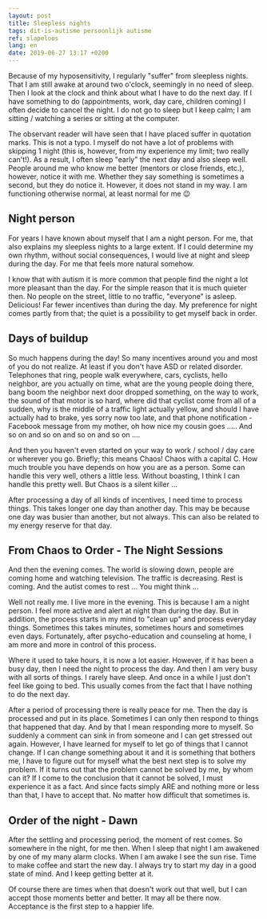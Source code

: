 ```yaml
---
layout: post
title: Sleepless nights
tags: dit-is-autisme persoonlijk autisme
ref: slapeloos
lang: en
date: 2019-06-27 13:17 +0200
---
```

Because of my hyposensitivity, I regularly "suffer" from sleepless nights. That I am still awake at around two o'clock, seemingly in no need of sleep. Then I look at the clock and think about what I have to do the next day. If I have something to do (appointments, work, day care, children coming) I often decide to cancel the night. I do not go to sleep but I keep calm; I am sitting / watching a series or sitting at the computer.

The observant reader will have seen that I have placed suffer in quotation marks. This is not a typo. I myself do not have a lot of problems with skipping 1 night (this is, however, from my experience my limit; two really can't!). As a result, I often sleep "early" the next day and also sleep well. People around me who know me better (mentors or close friends, etc.), however, notice it with me. Whether they say something is sometimes a second, but they do notice it. However, it does not stand in my way. I am functioning otherwise normal, at least normal for me :wink:

## Night person

For years I have known about myself that I am a night person. For me, that also explains my sleepless nights to a large extent. If I could determine my own rhythm, without social consequences, I would live at night and sleep during the day. For me that feels more natural somehow.

I know that with autism it is more common that people find the night a lot more pleasant than the day. For the simple reason that it is much quieter then. No people on the street, little to no traffic, "everyone" is asleep. Delicious! Far fewer incentives than during the day. My preference for night comes partly from that; the quiet is a possibility to get myself back in order.

## Days of buildup

So much happens during the day! So many incentives around you and most of you do not realize. At least if you don't have ASD or related disorder. Telephones that ring, people walk everywhere, cars, cyclists, hello neighbor, are you actually on time, what are the young people doing there, bang boom the neighbor next door dropped something, on the way to work, the sound of that motor is so hard, where did that cyclist come from all of a sudden, why is the middle of a traffic light actually yellow, and should I have actually had to brake, yes sorry now too late, and that phone notification - Facebook message from my mother, oh how nice my cousin goes ..... And so on and so on and so on and so on ....

And then you haven't even started on your way to work / school / day care or wherever you go. Briefly; this means Chaos! Chaos with a capital C. How much trouble you have depends on how you are as a person. Some can handle this very well, others a little less. Without boasting, I think I can handle this pretty well. But Chaos is a silent killer ...

After processing a day of all kinds of incentives, I need time to process things. This takes longer one day than another day. This may be because one day was busier than another, but not always. This can also be related to my energy reserve for that day.

## From Chaos to Order - The Night Sessions

And then the evening comes. The world is slowing down, people are coming home and watching television. The traffic is decreasing. Rest is coming. And the autist comes to rest ... You might think ...

Well not really me. I live more in the evening. This is because I am a night person. I feel more active and alert at night than during the day. But in addition, the process starts in my mind to "clean up" and process everyday things. Sometimes this takes minutes, sometimes hours and sometimes even days. Fortunately, after psycho-education and counseling at home, I am more and more in control of this process.

Where it used to take hours, it is now a lot easier. However, if it has been a busy day, then I need the night to process the day. And then I am very busy with all sorts of things. I rarely have sleep. And once in a while I just don't feel like going to bed. This usually comes from the fact that I have nothing to do the next day.

After a period of processing there is really peace for me. Then the day is processed and put in its place. Sometimes I can only then respond to things that happened that day. And by that I mean responding more to myself. So suddenly a comment can sink in from someone and I can get stressed out again. However, I have learned for myself to let go of things that I cannot change. If I can change something about it and it is something that bothers me, I have to figure out for myself what the best next step is to solve my problem. If it turns out that the problem cannot be solved by me, by whom can it? If I come to the conclusion that it cannot be solved, I must experience it as a fact. And since facts simply ARE and nothing more or less than that, I have to accept that. No matter how difficult that sometimes is.

## Order of the night - Dawn

After the settling and processing period, the moment of rest comes. So somewhere in the night, for me then. When I sleep that night I am awakened by one of my many alarm clocks. When I am awake I see the sun rise. Time to make coffee and start the new day. I always try to start my day in a good state of mind. And I keep getting better at it.

Of course there are times when that doesn't work out that well, but I can accept those moments better and better. It may all be there now. Acceptance is the first step to a happier life.